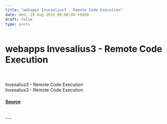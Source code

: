 ```yaml
---
title: "webapps Invesalius3 - Remote Code Execution"
date: Wed, 28 Aug 2024 00:00:00 +0000
draft: false
type: posts
---
```

# webapps Invesalius3 - Remote Code Execution

<br/>

<br/>
Invesalius3 - Remote Code Execution
<br/>
Invesalius3 - Remote Code Execution

#### [Source](https://www.exploit-db.com/exploits/52076)

<br/>
---
